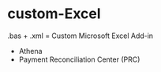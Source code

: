 # custom-Excel

.bas + .xml = Custom Microsoft Excel Add-in

  * Athena
  * Payment Reconciliation Center (PRC)
